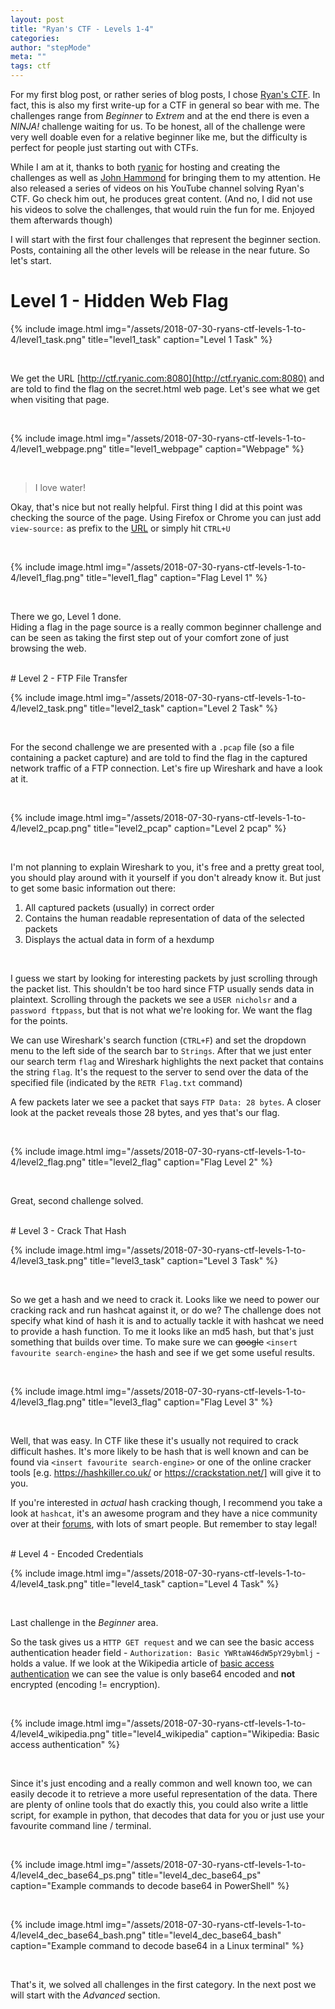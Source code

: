 ```yaml
---
layout: post
title: "Ryan's CTF - Levels 1-4"
categories:
author: "stepMode"
meta: ""
tags: ctf
---
```


For my first blog post, or rather series of blog posts, I chose [Ryan's CTF](http://ctf.ryanic.com/). In fact, this is also my first write-up for a CTF in general so bear with me. The challenges range from *Beginner* to *Extrem* and at the end there is even a *NINJA!* challenge waiting for us. To be honest, all of the challenge were very well doable even for a relative beginner like me, but the difficulty is perfect for people just starting out with CTFs.

While I am at it, thanks to both [ryanic](https://www.ryanic.com/) for hosting and creating the challenges as well as [John Hammond](https://www.youtube.com/user/RootOfTheNull/) for bringing them to my attention. He also released a series of videos on his YouTube channel solving Ryan's CTF. Go check him out, he produces great content. (And no, I did not use his videos to solve the challenges, that would ruin the fun for me. Enjoyed them afterwards though)

I will start with the first four challenges that represent the beginner section. Posts, containing all the other levels will be release in the near future. So let's start.

# Level 1 - Hidden Web Flag


<!-- ![Challenge 1 - The Task]({{ "/assets/2018-07-30-ryans-ctf-levels-1-to-4/level1_task.png" | absolute_url }}) -->

{% include image.html
            img="/assets/2018-07-30-ryans-ctf-levels-1-to-4/level1_task.png"
            title="level1_task"
            caption="Level 1 Task" %}

<br>

We get the URL  [http://ctf.ryanic.com:8080](http://ctf.ryanic.com:8080) and are told to find the flag on the secret.html web page. Let's see what we get when visiting that page.

<br>


<!-- ![secret.html]({{ "/assets/2018-07-30-ryans-ctf-levels-1-to-4/level1_webpage.png" | absolute_url }}) -->

{% include image.html
            img="/assets/2018-07-30-ryans-ctf-levels-1-to-4/level1_webpage.png"
            title="level1_webpage"
            caption="Webpage" %}

<br>

> I love water!


Okay, that's nice but not really helpful. First thing I did at this point was checking the source of the page. Using Firefox or Chrome you can just add `view-source:` as prefix to the [URL](http://ctf.ryanic.com:8080/secret.html) or simply hit `CTRL+U`

<br>

<!-- ![Flag (value redacted)]({{ "/assets/2018-07-30-ryans-ctf-levels-1-to-4/level1_flag.png" | absolute_url }}) -->

{% include image.html
            img="/assets/2018-07-30-ryans-ctf-levels-1-to-4/level1_flag.png"
            title="level1_flag"
            caption="Flag Level 1" %}

<br>

There we go, Level 1 done. <br>
Hiding a flag in the page source is a really common beginner challenge and can be seen as taking the first step out of your comfort zone of just browsing the web.

<br>
# Level 2 - FTP File Transfer


<!-- ![Challenge 2 - The Task]({{ "/assets/2018-07-30-ryans-ctf-levels-1-to-4/level2_task.png" | absolute_url }}) -->

{% include image.html
            img="/assets/2018-07-30-ryans-ctf-levels-1-to-4/level2_task.png"
            title="level2_task"
            caption="Level 2 Task" %}

<br>


For the second challenge we are presented with a `.pcap` file (so a file containing a packet capture) and are told to find the flag in the captured network traffic of a FTP connection. Let's fire up Wireshark and have a look at it.

<br>

<!-- ![Challenge 2 - pcap]({{ "/assets/2018-07-30-ryans-ctf-levels-1-to-4/level2_pcap.png" | absolute_url }}) -->

{% include image.html
            img="/assets/2018-07-30-ryans-ctf-levels-1-to-4/level2_pcap.png"
            title="level2_pcap"
            caption="Level 2 pcap" %}

<br>

I'm not planning to explain Wireshark to you, it's free and a pretty great tool, you should play around with it yourself if you don't already know it. But just to get some basic information out there:


1. All captured packets (usually) in correct order
2. Contains the human readable representation of data of the selected packets
3. Displays the actual data in form of a hexdump

<br>

I guess we start by looking for interesting packets by just scrolling through the packet list. This shouldn't be too hard since FTP usually sends data in plaintext.
Scrolling through the packets we see a `USER nicholsr` and a `password ftppass`, but that is not what we're looking for. We want the flag for the points.

We can use Wireshark's search function (`CTRL+F`) and set the dropdown menu to the left side of the search bar to `Strings`. After that we just enter our search term `flag` and Wireshark highlights the next packet that contains the string `flag`. It's the request to the server to send over the data of the specified file (indicated by the `RETR Flag.txt` command)

A few packets later we see a packet that says `FTP Data: 28 bytes`. A closer look at the packet reveals those 28 bytes, and yes that's our flag.

<br>

<!-- ![Challenge 2 - flag (value redacted)]({{ "/assets/2018-07-30-ryans-ctf-levels-1-to-4/level2_flag.png" | absolute_url }}) -->


{% include image.html
            img="/assets/2018-07-30-ryans-ctf-levels-1-to-4/level2_flag.png"
            title="level2_flag"
            caption="Flag Level 2" %}



<br>

Great, second challenge solved.

<br>
# Level 3 - Crack That Hash


{% include image.html
            img="/assets/2018-07-30-ryans-ctf-levels-1-to-4/level3_task.png"
            title="level3_task"
            caption="Level 3 Task" %}

<br>

So we get a hash and we need to crack it. Looks like we need to power our cracking rack and run hashcat against it, or do we? The challenge does not specify what kind of hash it is and to actually tackle it with hashcat we need to provide a hash function. To me it looks like an md5 hash, but that's just something that builds over time. To make sure we can ~~google~~ `<insert favourite search-engine>` the hash and see if we get some useful results.

<br>

{% include image.html
            img="/assets/2018-07-30-ryans-ctf-levels-1-to-4/level3_flag.png"
            title="level3_flag"
            caption="Flag Level 3" %}

<br>

Well, that was easy. In CTF like these it's usually not required to crack difficult hashes. It's more likely to be hash that is well known and can be found via `<insert favourite search-engine>` or one of the online cracker tools [e.g. https://hashkiller.co.uk/ or https://crackstation.net/] will give it to you.

If you're interested in *actual* hash cracking though, I recommend you take a look at `hashcat`, it's an awesome program and they have a nice community over at their [forums](https://hashcat.net/forum/), with lots of smart people. But remember to stay legal!

<br>
# Level 4 - Encoded Credentials


{% include image.html
            img="/assets/2018-07-30-ryans-ctf-levels-1-to-4/level4_task.png"
            title="level4_task"
            caption="Level 4 Task" %}

<br>

Last challenge in the *Beginner* area.

So the task gives us a `HTTP GET request` and we can see the basic access authentication header field - `Authorization: Basic YWRtaW46dW5pY29ybmlj` - holds a value. If we look at the Wikipedia article of [basic access authentication](https://en.wikipedia.org/wiki/Basic_access_authentication) we can see the value is only base64 encoded and **not** encrypted (encoding != encryption).

<br>

{% include image.html
            img="/assets/2018-07-30-ryans-ctf-levels-1-to-4/level4_wikipedia.png"
            title="level4_wikipedia"
            caption="Wikipedia: Basic access authentication" %}

<br>

Since it's just encoding and a really common and well known too, we can easily decode it to retrieve a more useful representation of the data. There are plenty of online tools that do exactly this, you could also write a little script, for example in python, that decodes that data for you or just use your favourite command line / terminal.

<br>

{% include image.html
            img="/assets/2018-07-30-ryans-ctf-levels-1-to-4/level4_dec_base64_ps.png"
            title="level4_dec_base64_ps"
            caption="Example commands to decode base64 in PowerShell" %}

<br>

{% include image.html
            img="/assets/2018-07-30-ryans-ctf-levels-1-to-4/level4_dec_base64_bash.png"
            title="level4_dec_base64_bash"
            caption="Example command to decode base64 in a Linux terminal" %}

<br>

That's it, we solved all challenges in the first category. In the next post we will start with the *Advanced* section.

